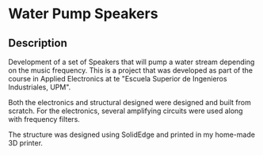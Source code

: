 # Water Pump Speakers
## Description
Development of a set of Speakers that will pump a water stream depending on the music frequency. This is a project that was developed as part of the course in Applied Electronics at te "Escuela Superior de Ingenieros Industriales, UPM". 

Both the electronics and structural designed were designed and built from scratch. For the electronics, several amplifying circuits were used along with frequency filters. 

The structure was designed using SolidEdge and printed in my home-made 3D printer.
